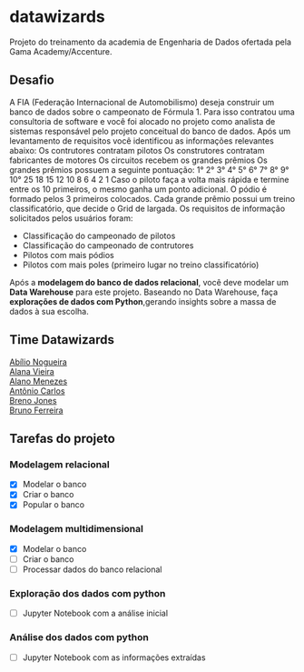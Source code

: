 # datawizards
Projeto do treinamento da academia de Engenharia de Dados ofertada pela Gama Academy/Accenture.

## Desafio 

A FIA (Federação Internacional de Automobilismo) deseja construir um banco de dados sobre o campeonato de Fórmula 1.
Para isso contratou uma consultoria de software e você foi alocado no projeto como analista de sistemas responsável pelo projeto conceitual do banco de dados.
Após um levantamento de requisitos você identificou as informações relevantes abaixo:
Os contrutores contratam pilotos
Os construtores contratam fabricantes de motores
Os circuitos recebem os grandes prêmios
Os grandes prêmios possuem a seguinte pontuação:
1°	2°	3°	4°	5°	6°	7°	8°	9°	10°	
25	18	15	12	10	8	6	4	2	1
Caso o piloto faça a volta mais rápida e termine entre os 10 primeiros, o mesmo ganha um ponto adicional.
O pódio é formado pelos 3 primeiros colocados.
Cada grande prêmio possui um treino classificatório, que decide o Grid de largada.
Os requisitos de informação solicitados pelos usuários foram:

* Classificação do campeonado de pilotos
* Classificação do campeonado de contrutores
* Pilotos com mais pódios
* Pilotos com mais poles (primeiro lugar no treino classificatório)



Após a **modelagem do banco de dados relacional**, você deve modelar um **Data Warehouse** para este projeto.
Baseando no Data Warehouse, faça **explorações de dados com Python**,gerando insights sobre a massa de dados à sua escolha.

## Time Datawizards

[Abílio Nogueira](https://github.com/AbilioNB)<br>
[Alana Vieira](https://github.com/alanav120)<br>
[Alano Menezes](https://github.com/alanomenezes)<br>
[Antônio Carlos](https://github.com/Sandoque)<br>
[Breno Jones](https://github.com/bjagrelliB)<br>
[Bruno Ferreira](github.com/brunof23)

## Tarefas do projeto
### Modelagem relacional 
- [x] Modelar o banco 
- [x] Criar o banco 
- [x] Popular o banco 
### Modelagem multidimensional
- [x] Modelar o banco 
- [ ] Criar o banco 
- [ ] Processar dados do banco relacional
### Exploração dos dados com python
- [ ] Jupyter Notebook com a análise inicial
### Análise dos dados com python
- [ ] Jupyter Notebook com as informações extraídas 

